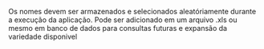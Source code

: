 Os nomes devem ser armazenados e selecionados aleatóriamente durante a execução da aplicação. Pode ser adicionado em um arquivo .xls ou mesmo em banco de dados para consultas futuras e expansão da variedade disponivel  
